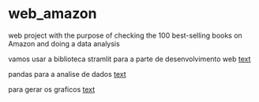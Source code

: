 # web_amazon
web project with the purpose of checking the 100 best-selling books on Amazon and doing a data analysis

vamos usar a biblioteca stramlit para a parte de desenvolvimento web
[text](https://streamlit.io/)

pandas para a analise de dados
[text](https://pandas.pydata.org/)

para gerar os graficos
[text](https://plotly.com/)
